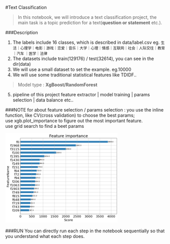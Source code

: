 #Text Classification
>In this notebook, we will introduce a text classification project, the main task is a topic prediction for a text(**question or statement** etc.).<br>

###Description
1. The labels include 16 classes, which is described in data/label.csv
 eg. <small>生活｜心理学｜电影｜游戏｜恋爱｜音乐｜大学｜心理｜情感｜互联网｜社会｜人际交往｜教育｜汽车	｜医学｜法律</small>
2. The datasets include train(129176) / test(32614), you can see in the dir(data)<br>
3. We will use a small dataset to set the example. eg.10000<br>
4. We will use some traditional statistical features like TDIDF..<br>
>Model type : **XgBoost/RandomForest**
5. pipeline of this project
feature extractor | model training | params selection  | data balance etc..

###NOTE
for about feature selection / params selection :
you use the inline function, like CV(cross validation) to choose the best params; <br>use xgb.plot_importance to figure out the most important feature.<br> use grid search to find a beet params

<img src="./images/feature.png" width="70%" height="70%">

###RUN
You can directly run each step in the notebook sequentially so that you understand what each step does.